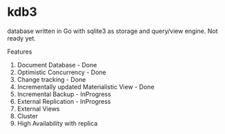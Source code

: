 # kdb3
database written in Go with sqlite3 as storage and query/view engine. Not ready yet.

Features
  1. Document Database - Done
  2. Optimistic Concurrency - Done
  3. Change tracking - Done
  4. Incrementally updated Materialistic View - Done
  5. Incremental Backup - InProgress
  6. External Replication - InProgress
  7. External Views
  8. Cluster
  9. High Availability with replica
